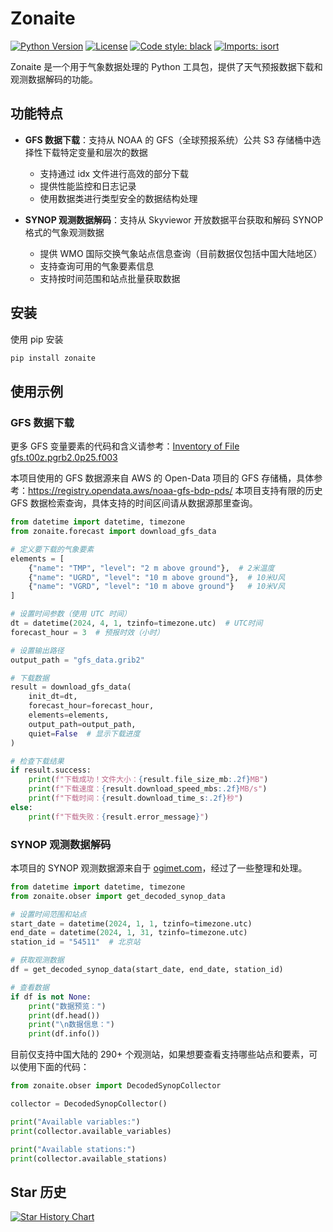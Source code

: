 # Zonaite

[![Python Version](https://img.shields.io/badge/python-3.8+-blue.svg)](https://www.python.org/downloads/)
[![License](https://img.shields.io/badge/license-MIT-green.svg)](LICENSE)
[![Code style: black](https://img.shields.io/badge/code%20style-black-000000.svg)](https://github.com/psf/black)
[![Imports: isort](https://img.shields.io/badge/%20imports-isort-%231674b1?style=flat&labelColor=ef8336)](https://pycqa.github.io/isort/)

Zonaite 是一个用于气象数据处理的 Python 工具包，提供了天气预报数据下载和观测数据解码的功能。

## 功能特点

- **GFS 数据下载**：支持从 NOAA 的 GFS（全球预报系统）公共 S3 存储桶中选择性下载特定变量和层次的数据
  - 支持通过 idx 文件进行高效的部分下载
  - 提供性能监控和日志记录
  - 使用数据类进行类型安全的数据结构处理

- **SYNOP 观测数据解码**：支持从 Skyviewor 开放数据平台获取和解码 SYNOP 格式的气象观测数据
  - 提供 WMO 国际交换气象站点信息查询（目前数据仅包括中国大陆地区）
  - 支持查询可用的气象要素信息
  - 支持按时间范围和站点批量获取数据

## 安装

使用 pip 安装

```bash
pip install zonaite
```

## 使用示例

### GFS 数据下载

更多 GFS 变量要素的代码和含义请参考：[Inventory of File gfs.t00z.pgrb2.0p25.f003](https://www.nco.ncep.noaa.gov/pmb/products/gfs/gfs.t00z.pgrb2.0p25.f003.shtml)

本项目使用的 GFS 数据源来自 AWS 的 Open-Data 项目的 GFS 存储桶，具体参考：https://registry.opendata.aws/noaa-gfs-bdp-pds/
本项目支持有限的历史 GFS 数据检索查询，具体支持的时间区间请从数据源那里查询。

```python
from datetime import datetime, timezone
from zonaite.forecast import download_gfs_data

# 定义要下载的气象要素
elements = [
    {"name": "TMP", "level": "2 m above ground"},  # 2米温度
    {"name": "UGRD", "level": "10 m above ground"},  # 10米U风
    {"name": "VGRD", "level": "10 m above ground"}   # 10米V风
]

# 设置时间参数（使用 UTC 时间）
dt = datetime(2024, 4, 1, tzinfo=timezone.utc)  # UTC时间
forecast_hour = 3  # 预报时效（小时）

# 设置输出路径
output_path = "gfs_data.grib2"

# 下载数据
result = download_gfs_data(
    init_dt=dt,
    forecast_hour=forecast_hour,
    elements=elements,
    output_path=output_path,
    quiet=False  # 显示下载进度
)

# 检查下载结果
if result.success:
    print(f"下载成功！文件大小：{result.file_size_mb:.2f}MB")
    print(f"下载速度：{result.download_speed_mbs:.2f}MB/s")
    print(f"下载时间：{result.download_time_s:.2f}秒")
else:
    print(f"下载失败：{result.error_message}")
```

### SYNOP 观测数据解码

本项目的 SYNOP 观测数据源来自于 [ogimet.com](https://www.ogimet.com/)，经过了一些整理和处理。

```python
from datetime import datetime, timezone
from zonaite.obser import get_decoded_synop_data

# 设置时间范围和站点
start_date = datetime(2024, 1, 1, tzinfo=timezone.utc)
end_date = datetime(2024, 1, 31, tzinfo=timezone.utc)
station_id = "54511"  # 北京站

# 获取观测数据
df = get_decoded_synop_data(start_date, end_date, station_id)

# 查看数据
if df is not None:
    print("数据预览：")
    print(df.head())
    print("\n数据信息：")
    print(df.info())
```

目前仅支持中国大陆的 290+ 个观测站，如果想要查看支持哪些站点和要素，可以使用下面的代码：

```python
from zonaite.obser import DecodedSynopCollector

collector = DecodedSynopCollector()

print("Available variables:")
print(collector.available_variables)

print("Available stations:")
print(collector.available_stations)
```

## Star 历史

[![Star History Chart](https://api.star-history.com/svg?repos=Clarmy/zonaite&type=Date)](https://star-history.com/#Clarmy/zonaite&Date)

